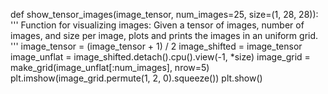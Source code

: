 

<!--
 * @version:
 * @Author:  StevenJokess https://github.com/StevenJokess
 * @Date: 2020-12-20 01:25:59
 * @LastEditors:  StevenJokess https://github.com/StevenJokess
 * @LastEditTime: 2020-12-20 01:25:59
 * @Description:
 * @TODO::
 * @Reference:https://github.com/ibrahimjelliti/Deeplearning.ai-GAN-Specialization-Generative-Adversarial-Networks/blob/master/3%20-%20Apply%20Generative%20Adversarial%20Network%20(GAN)/Week%203/C3W3_Assignment.ipynb
-->
def show_tensor_images(image_tensor, num_images=25, size=(1, 28, 28)):
    '''
    Function for visualizing images: Given a tensor of images, number of images, and
    size per image, plots and prints the images in an uniform grid.
    '''
    image_tensor = (image_tensor + 1) / 2
    image_shifted = image_tensor
    image_unflat = image_shifted.detach().cpu().view(-1, *size)
    image_grid = make_grid(image_unflat[:num_images], nrow=5)
    plt.imshow(image_grid.permute(1, 2, 0).squeeze())
    plt.show()
